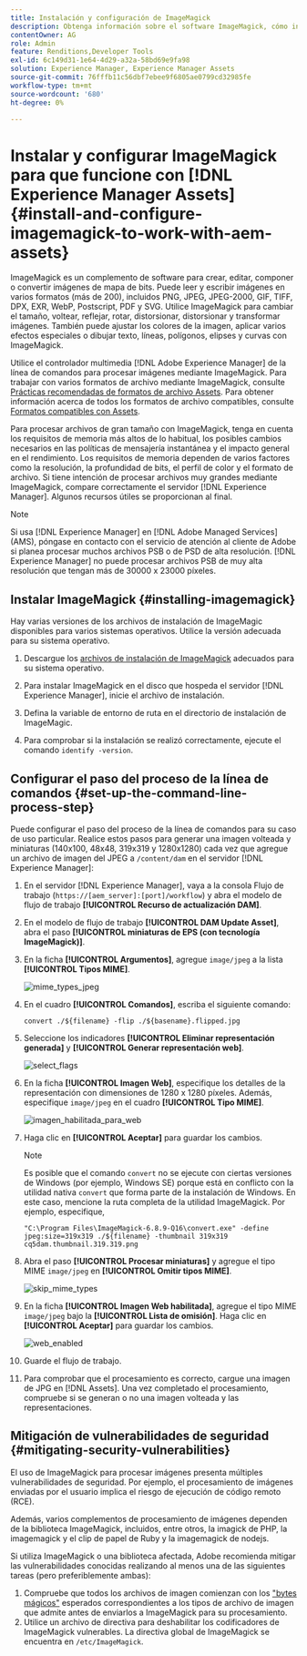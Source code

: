 ```yaml
---
title: Instalación y configuración de ImageMagick
description: Obtenga información sobre el software ImageMagick, cómo instalarlo, configurar el paso del proceso de la línea de comandos y utilizarlo para editar, componer y generar miniaturas a partir de imágenes.
contentOwner: AG
role: Admin
feature: Renditions,Developer Tools
exl-id: 6c149d31-1e64-4d29-a32a-58bd69e9fa98
solution: Experience Manager, Experience Manager Assets
source-git-commit: 76fffb11c56dbf7ebee9f6805ae0799cd32985fe
workflow-type: tm+mt
source-wordcount: '680'
ht-degree: 0%

---
```


# Instalar y configurar ImageMagick para que funcione con [!DNL Experience Manager Assets] {#install-and-configure-imagemagick-to-work-with-aem-assets}

ImageMagick es un complemento de software para crear, editar, componer o convertir imágenes de mapa de bits. Puede leer y escribir imágenes en varios formatos (más de 200), incluidos PNG, JPEG, JPEG-2000, GIF, TIFF, DPX, EXR, WebP, Postscript, PDF y SVG. Utilice ImageMagick para cambiar el tamaño, voltear, reflejar, rotar, distorsionar, distorsionar y transformar imágenes. También puede ajustar los colores de la imagen, aplicar varios efectos especiales o dibujar texto, líneas, polígonos, elipses y curvas con ImageMagick.

Utilice el controlador multimedia [!DNL Adobe Experience Manager] de la línea de comandos para procesar imágenes mediante ImageMagick. Para trabajar con varios formatos de archivo mediante ImageMagick, consulte [Prácticas recomendadas de formatos de archivo Assets](/help/assets/assets-file-format-best-practices.md). Para obtener información acerca de todos los formatos de archivo compatibles, consulte [Formatos compatibles con Assets](/help/assets/assets-formats.md).

Para procesar archivos de gran tamaño con ImageMagick, tenga en cuenta los requisitos de memoria más altos de lo habitual, los posibles cambios necesarios en las políticas de mensajería instantánea y el impacto general en el rendimiento. Los requisitos de memoria dependen de varios factores como la resolución, la profundidad de bits, el perfil de color y el formato de archivo. Si tiene intención de procesar archivos muy grandes mediante ImageMagick, compare correctamente el servidor [!DNL Experience Manager]. Algunos recursos útiles se proporcionan al final.

>[!NOTE]
>
>Si usa [!DNL Experience Manager] en [!DNL Adobe Managed Services] (AMS), póngase en contacto con el servicio de atención al cliente de Adobe si planea procesar muchos archivos PSB o de PSD de alta resolución. [!DNL Experience Manager] no puede procesar archivos PSB de muy alta resolución que tengan más de 30000 x 23000 píxeles.

## Instalar ImageMagick {#installing-imagemagick}

Hay varias versiones de los archivos de instalación de ImageMagic disponibles para varios sistemas operativos. Utilice la versión adecuada para su sistema operativo.

1. Descargue los [archivos de instalación de ImageMagick](https://www.imagemagick.org/script/download.php) adecuados para su sistema operativo.
1. Para instalar ImageMagick en el disco que hospeda el servidor [!DNL Experience Manager], inicie el archivo de instalación.

1. Defina la variable de entorno de ruta en el directorio de instalación de ImageMagic.
1. Para comprobar si la instalación se realizó correctamente, ejecute el comando `identify -version`.

## Configurar el paso del proceso de la línea de comandos {#set-up-the-command-line-process-step}

Puede configurar el paso del proceso de la línea de comandos para su caso de uso particular. Realice estos pasos para generar una imagen volteada y miniaturas (140x100, 48x48, 319x319 y 1280x1280) cada vez que agregue un archivo de imagen del JPEG a `/content/dam` en el servidor [!DNL Experience Manager]:

1. En el servidor [!DNL Experience Manager], vaya a la consola Flujo de trabajo (`https://[aem_server]:[port]/workflow`) y abra el modelo de flujo de trabajo **[!UICONTROL Recurso de actualización DAM]**.
1. En el modelo de flujo de trabajo **[!UICONTROL DAM Update Asset]**, abra el paso **[!UICONTROL miniaturas de EPS (con tecnología ImageMagick)]**.
1. En la ficha **[!UICONTROL Argumentos]**, agregue `image/jpeg` a la lista **[!UICONTROL Tipos MIME]**.

   ![mime_types_jpeg](assets/mime_types_jpeg.png)

1. En el cuadro **[!UICONTROL Comandos]**, escriba el siguiente comando:

   `convert ./${filename} -flip ./${basename}.flipped.jpg`

1. Seleccione los indicadores **[!UICONTROL Eliminar representación generada]** y **[!UICONTROL Generar representación web]**.

   ![select_flags](assets/select_flags.png)

1. En la ficha **[!UICONTROL Imagen Web]**, especifique los detalles de la representación con dimensiones de 1280 x 1280 píxeles. Además, especifique `image/jpeg` en el cuadro **[!UICONTROL Tipo MIME]**.

   ![imagen_habilitada_para_web](assets/web_enabled_image.png)

1. Haga clic en **[!UICONTROL Aceptar]** para guardar los cambios.

   >[!NOTE]
   >
   >Es posible que el comando `convert` no se ejecute con ciertas versiones de Windows (por ejemplo, Windows SE) porque está en conflicto con la utilidad nativa `convert` que forma parte de la instalación de Windows. En este caso, mencione la ruta completa de la utilidad ImageMagick. Por ejemplo, especifique,
   >
   >
   >`"C:\Program Files\ImageMagick-6.8.9-Q16\convert.exe" -define jpeg:size=319x319 ./${filename} -thumbnail 319x319 cq5dam.thumbnail.319.319.png`

1. Abra el paso **[!UICONTROL Procesar miniaturas]** y agregue el tipo MIME `image/jpeg` en **[!UICONTROL Omitir tipos MIME]**.

   ![skip_mime_types](assets/skip_mime_types.png)

1. En la ficha **[!UICONTROL Imagen Web habilitada]**, agregue el tipo MIME `image/jpeg` bajo la **[!UICONTROL Lista de omisión]**. Haga clic en **[!UICONTROL Aceptar]** para guardar los cambios.

   ![web_enabled](assets/web_enabled.png)

1. Guarde el flujo de trabajo.

1. Para comprobar que el procesamiento es correcto, cargue una imagen de JPG en [!DNL Assets]. Una vez completado el procesamiento, compruebe si se generan o no una imagen volteada y las representaciones.

## Mitigación de vulnerabilidades de seguridad {#mitigating-security-vulnerabilities}

El uso de ImageMagick para procesar imágenes presenta múltiples vulnerabilidades de seguridad. Por ejemplo, el procesamiento de imágenes enviadas por el usuario implica el riesgo de ejecución de código remoto (RCE).

Además, varios complementos de procesamiento de imágenes dependen de la biblioteca ImageMagick, incluidos, entre otros, la imagick de PHP, la imagemagick y el clip de papel de Ruby y la imagemagick de nodejs.

Si utiliza ImageMagick o una biblioteca afectada, Adobe recomienda mitigar las vulnerabilidades conocidas realizando al menos una de las siguientes tareas (pero preferiblemente ambas):

1. Compruebe que todos los archivos de imagen comienzan con los [&quot;bytes mágicos&quot;](https://en.wikipedia.org/wiki/List_of_file_signatures) esperados correspondientes a los tipos de archivo de imagen que admite antes de enviarlos a ImageMagick para su procesamiento.
1. Utilice un archivo de directiva para deshabilitar los codificadores de ImageMagick vulnerables. La directiva global de ImageMagick se encuentra en `/etc/ImageMagick`.
